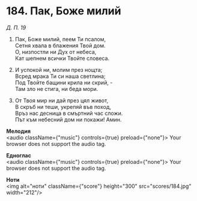 # 184. Пак, Боже милий

_Д. П. 19_

1. Пак, Боже милий, пеем Ти псалом,  
Сетня хвала в блажения Твой дом.  
О, низпостли ни Дух от небеса,  
Кат шепнем всички Твойте словеса.  

2. И успокой ни, молим през нощта;  
Всред мрака Ти си наша светлина;  
Под Твойте бащини крила ни скрий, -  
Там зло не стига, ни беда мори.  

3. От Твоя мир ни дай през цял живот,  
В скръб ни теши, укрепяй във поход,  
Връз нас десница в смъртний час сложи.  
Път към небесний дом ни покажи! Амин.

**Мелодия**  
<audio className={"music"} controls={true} preload={"none"}>
    <source src="mp3/184.mp3" type="audio/mpeg"/>
    Your browser does not support the audio tag.
</audio>

**Едноглас**  
<audio className={"music"} controls={true} preload={"none"}>
    <source src="transp/184.mp3" type="audio/mpeg"/>
    Your browser does not support the audio tag.
</audio>

**Ноти**  
<img alt="ноти" className={"score"} height="300" src="scores/184.jpg" width="212"/>
